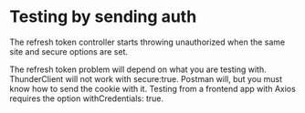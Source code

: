 # Testing by sending auth

The refresh token controller starts throwing unauthorized when the same site and secure options are set.

The refresh token problem will depend on what you are testing with. ThunderClient will not work with secure:true. Postman will, but you must know how to send the cookie with it. Testing from a frontend app with Axios requires the option withCredentials: true.
